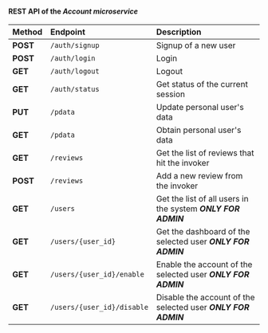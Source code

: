 #### REST API of the *Account microservice*

| **Method** | **Endpoint** | **Description** |
|:------------|:-------------|:----------------|
| **POST** | `/auth/signup` | Signup of a new user |
| **POST** | `/auth/login` | Login |
| **GET** | `/auth/logout` | Logout |
| **GET** | `/auth/status` | Get status of the current session |
| **PUT** | `/pdata` | Update personal user's data |
| **GET** | `/pdata` | Obtain personal user's data |
| **GET** | `/reviews` | Get the list of reviews that hit the invoker |
| **POST** | `/reviews` | Add a new review from the invoker  |
| **GET** | `/users` | Get the list of all users in the system **_ONLY FOR ADMIN_** |
| **GET** | `/users/{user_id}` | Get the dashboard of the selected user **_ONLY FOR ADMIN_** |
| **GET** | `/users/{user_id}/enable` | Enable the account of the selected user **_ONLY FOR ADMIN_** |
| **GET** | `/users/{user_id}/disable` | Disable the account of the selected user **_ONLY FOR ADMIN_** |